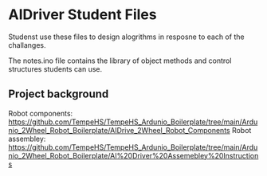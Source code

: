# AIDriver Student Files

Studenst use these files to design alogrithms in resposne to each of the challanges.

The notes.ino file contains the library of object methods and control structures students can use.

## Project background
Robot components: https://github.com/TempeHS/TempeHS_Ardunio_Boilerplate/tree/main/Ardunio_2Wheel_Robot_Boilerplate/AIDrive_2Wheel_Robot_Components
Robot assembley: https://github.com/TempeHS/TempeHS_Ardunio_Boilerplate/tree/main/Ardunio_2Wheel_Robot_Boilerplate/AI%20Driver%20Assemebley%20Instructions

